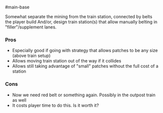 #main-base 

Somewhat separate the mining from the train station, connected by belts the player build
And/or, design train station(s) that allow manually belting in "filler"/supplement lanes.

### Pros

- Especially good if going with strategy that allows patches to be any size (above train setup)
- Allows moving train station out of the way if it collides
- Allows still taking advantage of "small" patches without the full cost of a station

### Cons

- Now we need red belt or something again. Possibly in the outpost train as well
- It costs player time to do this. Is it worth it?
